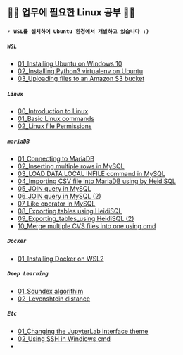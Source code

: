 ## 🐱‍💻 업무에 필요한 Linux 공부 🐱‍💻

#### `⚡ WSL를 설치하여 Ubuntu 환경에서 개발하고 있습니다 :) `



##### `WSL` 

- [01_Installing Ubuntu on Windows 10](https://github.com/JuheePak/linuxStudy/blob/master/WSL/01_Installing%20Ubuntu%20on%20Windows%2010.md)
- [02_Installing Python3 virtualenv on Ubuntu](https://github.com/JuheePak/linuxStudy/blob/master/WSL/02_Installing%20Python3%20virtualenv%20on%20Ubuntu.md)
- [03_Uploading files to an Amazon S3 bucket](https://github.com/JuheePak/linuxStudy/blob/master/WSL/03_Uploading%20files%20to%20an%20Amazon%20S3%20bucket.md)



##### `Linux`

- [00_Introduction to Linux](https://github.com/JuheePak/linuxStudy/blob/master/Linux/00_Introduction%20to%20Linux.md)
- [01_Basic Linux commands](https://github.com/JuheePak/linuxStudy/blob/master/Linux/01_Basic%20Linux%20commands.md)
- [02_Linux file Permissions](https://github.com/JuheePak/linuxStudy/blob/master/Linux/02_Linux%20file%20Permissions.md) 



##### `mariaDB`

- [01_Connecting to MariaDB](https://github.com/JuheePak/linuxStudy/blob/master/MariaDB/01_Connecting%20to%20MariaDB.md)
- [02_Inserting multiple rows in MySQL](https://github.com/JuheePak/linuxStudy/blob/master/MariaDB/02_Inserting%20multiple%20rows%20in%20MySQL.md)
- [03_LOAD DATA LOCAL INFILE command in MySQL](https://github.com/JuheePak/linuxStudy/blob/master/MariaDB/03_LOAD%20DATA%20LOCAL%20INFILE%20command%20in%20MySQL.md)
- [04_Importing CSV file into MariaDB using by HeidiSQL](https://github.com/JuheePak/linuxStudy/blob/master/MariaDB/04_Importing%20CSV%20file%20into%20MariaDB%20using%20by%20HeidiSQL.md)
- [05_JOIN query in MySQL](https://github.com/JuheePak/linuxStudy/blob/master/MariaDB/05_JOIN%20query%20in%20MySQL.md)
- [06_JOIN query in MySQL (2)](https://github.com/JuheePak/linuxStudy/blob/master/MariaDB/06_JOIN%20query%20in%20MySQL%20(2).md)
- [07_Like operator in MySQL](https://github.com/JuheePak/linuxStudy/blob/master/MariaDB/07_Like%20operator%20in%20MySQL.md)
- [08_Exporting tables using HeidiSQL](https://github.com/JuheePak/linuxStudy/blob/master/MariaDB/08_Exporting%20tables%20using%20HeidiSQL.md)
- [09_Exporting_tables_using HeidiSQL (2)](https://github.com/JuheePak/linuxStudy/blob/master/MariaDB/09_Exporting%20tables%20using%20HeidiSQL%20(2).md)
- [10_Merge multiple CVS files into one using cmd](https://github.com/JuheePak/linuxStudy/blob/master/MariaDB/10_Merge%20multiple%20CVS%20files%20into%20one%20using%20cmd.md)



##### `Docker`

- [01_Installing Docker on WSL2](https://github.com/JuheePak/linuxStudy/blob/master/Docker/01_Installing%20Docker%20on%20WSL2.md)



##### `Deep Learning`

- [01_Soundex algorithim](https://github.com/JuheePak/linuxStudy/blob/master/DeepLearning/01_Soundex%20algorithm.md)
- [02_Levenshtein distance](https://github.com/JuheePak/linuxStudy/blob/master/DeepLearning/02_Levenshtein%20distance.md)



##### `Etc`

- [01_Changing the JupyterLab interface theme](https://github.com/JuheePak/linuxStudy/blob/master/Etc/01_Changing%20the%20JupyterLab%20interface%20theme.md)
- [02_Using SSH in Windiows cmd](https://github.com/JuheePak/linuxStudy/blob/master/Etc/02_Using_SSH_in_Windows_cmd.md)
- 